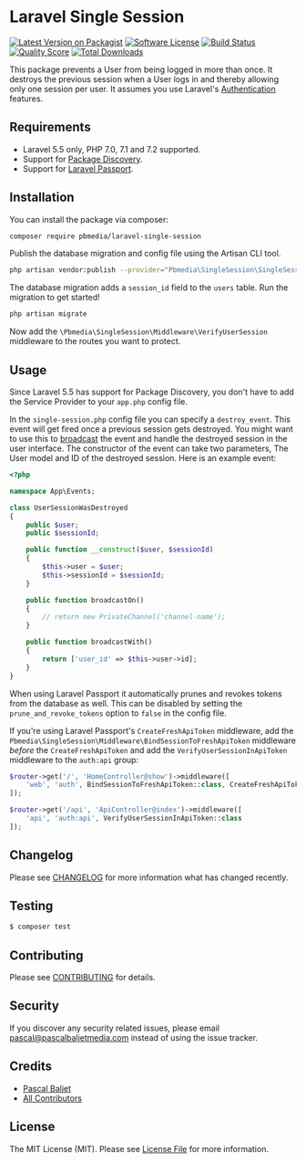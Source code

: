 # Laravel Single Session

[![Latest Version on Packagist](https://img.shields.io/packagist/v/pbmedia/laravel-single-session.svg?style=flat-square)](https://packagist.org/packages/pbmedia/laravel-single-session)
[![Software License](https://img.shields.io/badge/license-MIT-brightgreen.svg?style=flat-square)](LICENSE.md)
[![Build Status](https://img.shields.io/travis/pascalbaljetmedia/laravel-single-session/master.svg?style=flat-square)](https://travis-ci.org/pascalbaljetmedia/laravel-single-session)
[![Quality Score](https://img.shields.io/scrutinizer/g/pascalbaljetmedia/laravel-single-session.svg?style=flat-square)](https://scrutinizer-ci.com/g/pascalbaljetmedia/laravel-single-session)
[![Total Downloads](https://img.shields.io/packagist/dt/pbmedia/laravel-single-session.svg?style=flat-square)](https://packagist.org/packages/pbmedia/laravel-single-session)

This package prevents a User from being logged in more than once. It destroys the previous session when a User logs in and thereby allowing only one session per user. It assumes you use Laravel's [Authentication](https://laravel.com/docs/5.5/authentication) features.

## Requirements
* Laravel 5.5 only, PHP 7.0, 7.1 and 7.2 supported.
* Support for [Package Discovery](https://laravel.com/docs/5.5/packages#package-discovery).
* Support for [Laravel Passport](https://laravel.com/docs/5.5/passport).

## Installation

You can install the package via composer:

``` bash
composer require pbmedia/laravel-single-session
```

Publish the database migration and config file using the Artisan CLI tool.

``` bash
php artisan vendor:publish --provider="Pbmedia\SingleSession\SingleSessionServiceProvider"
```

The database migration adds a ```session_id``` field to the ```users``` table. Run the migration to get started!

``` bash
php artisan migrate
```

Now add the ```\Pbmedia\SingleSession\Middleware\VerifyUserSession``` middleware to the routes you want to protect.

## Usage

Since Laravel 5.5 has support for Package Discovery, you don't have to add the Service Provider to your ```app.php``` config file.

In the ```single-session.php``` config file you can specify a ```destroy_event```. This event will get fired once a previous session gets destroyed. You might want to use this to [broadcast](https://laravel.com/docs/5.5/broadcasting) the event and handle the destroyed session in the user interface. The constructor of the event can take two parameters, The User model and ID of the destroyed session. Here is an example event:

```php
<?php

namespace App\Events;

class UserSessionWasDestroyed
{
    public $user;
    public $sessionId;

    public function __construct($user, $sessionId)
    {
        $this->user = $user;
        $this->sessionId = $sessionId;
    }

    public function broadcastOn()
    {
        // return new PrivateChannel('channel-name');
    }

    public function broadcastWith()
    {
        return ['user_id' => $this->user->id];
    }
}
```

When using Laravel Passport it automatically prunes and revokes tokens from the database as well. This can be disabled by setting the ```prune_and_revoke_tokens``` option to ```false``` in the config file.

If you're using Laravel Passport's ```CreateFreshApiToken``` middleware, add the ```Pbmedia\SingleSession\Middleware\BindSessionToFreshApiToken``` middleware *before* the ```CreateFreshApiToken``` and add the ```VerifyUserSessionInApiToken``` middleware to the ```auth:api``` group:

```php
$router->get('/', 'HomeController@show')->middleware([
    'web', 'auth', BindSessionToFreshApiToken::class, CreateFreshApiToken::class
]);

$router->get('/api', 'ApiController@index')->middleware([
    'api', 'auth:api', VerifyUserSessionInApiToken::class
]);
```

## Changelog

Please see [CHANGELOG](CHANGELOG.md) for more information what has changed recently.

## Testing

``` bash
$ composer test
```

## Contributing

Please see [CONTRIBUTING](CONTRIBUTING.md) for details.

## Security

If you discover any security related issues, please email pascal@pascalbaljetmedia.com instead of using the issue tracker.

## Credits

- [Pascal Baljet](https://github.com/pascalbaljet)
- [All Contributors](../../contributors)

## License

The MIT License (MIT). Please see [License File](LICENSE.md) for more information.
